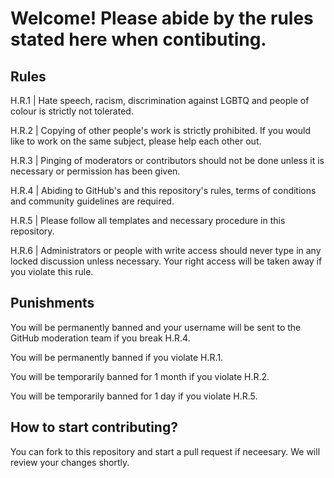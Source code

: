 # Welcome! Please abide by the rules stated here when contibuting.

## Rules
H.R.1 | Hate speech, racism, discrimination against LGBTQ and people of colour is strictly not tolerated.

H.R.2 | Copying of other people's work is strictly prohibited. If you would like to work on the same subject, please help each other out.

H.R.3 | Pinging of moderators or contributors should not be done unless it is necessary or permission has been given.

H.R.4 | Abiding to GitHub's and this repository's rules, terms of conditions and community guidelines are required.

H.R.5 | Please follow all templates and necessary procedure in this repository.

H.R.6 | Administrators or people with write access should never type in any locked discussion unless necessary. Your right access will be taken away if you violate this rule.

## Punishments
You will be permanently banned and your username will be sent to the GitHub moderation team if you break H.R.4.

You will be permanently banned if you violate H.R.1.

You will be temporarily banned for 1 month if you violate H.R.2.

You will be temporarily banned for 1 day if you violate H.R.5.

## How to start contributing?

You can fork to this repository and start a pull request if neceesary. We will review your changes shortly.

